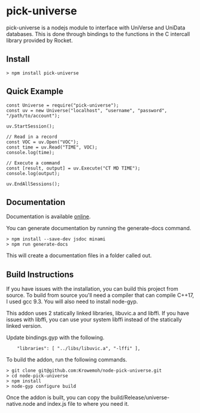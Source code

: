 # pick-universe

pick-universe is a nodejs module to interface with UniVerse and UniData databases. This is done through bindings to the functions in the C intercall library provided by Rocket.

## Install

```
> npm install pick-universe
```

## Quick Example

```
const Universe = require("pick-universe");
const uv = new Universe("localhost", "username", "password", "/path/to/account");

uv.StartSession();

// Read in a record
const VOC = uv.Open("VOC");
const time = uv.Read("TIME", VOC);
console.log(time);

// Execute a command
const [result, output] = uv.Execute("CT MD TIME");
console.log(output);

uv.EndAllSessions();
```

## Documentation

Documentation is available [online]().

You can generate documentation by running the generate-docs command.

```
> npm install --save-dev jsdoc minami
> npm run generate-docs
```

This will create a documentation files in a folder called out.

## Build Instructions

If you have issues with the installation, you can build this project from source. To build from source you'll need a compiler that can compile C++17, I used gcc 9.3. You will also need to install node-gyp.

This addon uses 2 statically linked libraries, libuvic.a and libffi. If you have issues with libffi, you can use your system libffi instead of the statically linked version.

Update bindings.gyp with the following.

```
    "libraries": [ "../libs/libuvic.a", "-lffi" ],
```

To build the addon, run the following commands.

```
> git clone git@github.com:Krowemoh/node-pick-universe.git
> cd node-pick-universe
> npm install
> node-gyp configure build
```

Once the addon is built, you can copy the build/Release/universe-native.node and index.js file to where you need it.
